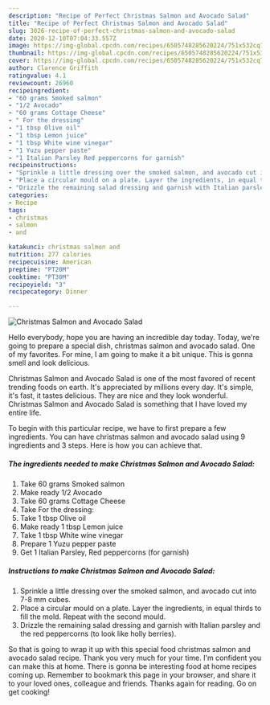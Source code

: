 ```yaml
---
description: "Recipe of Perfect Christmas Salmon and Avocado Salad"
title: "Recipe of Perfect Christmas Salmon and Avocado Salad"
slug: 3026-recipe-of-perfect-christmas-salmon-and-avocado-salad
date: 2020-12-10T07:04:33.557Z
image: https://img-global.cpcdn.com/recipes/6505748285620224/751x532cq70/christmas-salmon-and-avocado-salad-recipe-main-photo.jpg
thumbnail: https://img-global.cpcdn.com/recipes/6505748285620224/751x532cq70/christmas-salmon-and-avocado-salad-recipe-main-photo.jpg
cover: https://img-global.cpcdn.com/recipes/6505748285620224/751x532cq70/christmas-salmon-and-avocado-salad-recipe-main-photo.jpg
author: Clarence Griffith
ratingvalue: 4.1
reviewcount: 26960
recipeingredient:
- "60 grams Smoked salmon"
- "1/2 Avocado"
- "60 grams Cottage Cheese"
- " For the dressing"
- "1 tbsp Olive oil"
- "1 tbsp Lemon juice"
- "1 tbsp White wine vinegar"
- "1 Yuzu pepper paste"
- "1 Italian Parsley Red peppercorns for garnish"
recipeinstructions:
- "Sprinkle a little dressing over the smoked salmon, and avocado cut into 7-8 mm cubes."
- "Place a circular mould on a plate. Layer the ingredients, in equal thirds to fill the mold. Repeat with the second mould."
- "Drizzle the remaining salad dressing and garnish with Italian parsley and the red peppercorns (to look like holly berries)."
categories:
- Recipe
tags:
- christmas
- salmon
- and

katakunci: christmas salmon and 
nutrition: 277 calories
recipecuisine: American
preptime: "PT20M"
cooktime: "PT30M"
recipeyield: "3"
recipecategory: Dinner

---
```



![Christmas Salmon and Avocado Salad](https://img-global.cpcdn.com/recipes/6505748285620224/751x532cq70/christmas-salmon-and-avocado-salad-recipe-main-photo.jpg)

Hello everybody, hope you are having an incredible day today. Today, we're going to prepare a special dish, christmas salmon and avocado salad. One of my favorites. For mine, I am going to make it a bit unique. This is gonna smell and look delicious.



Christmas Salmon and Avocado Salad is one of the most favored of recent trending foods on earth. It's appreciated by millions every day. It's simple, it's fast, it tastes delicious. They are nice and they look wonderful. Christmas Salmon and Avocado Salad is something that I have loved my entire life.


To begin with this particular recipe, we have to first prepare a few ingredients. You can have christmas salmon and avocado salad using 9 ingredients and 3 steps. Here is how you can achieve that.

<!--inarticleads1-->

##### The ingredients needed to make Christmas Salmon and Avocado Salad:

1. Take 60 grams Smoked salmon
1. Make ready 1/2 Avocado
1. Take 60 grams Cottage Cheese
1. Take  For the dressing:
1. Take 1 tbsp Olive oil
1. Make ready 1 tbsp Lemon juice
1. Take 1 tbsp White wine vinegar
1. Prepare 1 Yuzu pepper paste
1. Get 1 Italian Parsley, Red peppercorns (for garnish)




<!--inarticleads2-->

##### Instructions to make Christmas Salmon and Avocado Salad:

1. Sprinkle a little dressing over the smoked salmon, and avocado cut into 7-8 mm cubes.
1. Place a circular mould on a plate. Layer the ingredients, in equal thirds to fill the mold. Repeat with the second mould.
1. Drizzle the remaining salad dressing and garnish with Italian parsley and the red peppercorns (to look like holly berries).




So that is going to wrap it up with this special food christmas salmon and avocado salad recipe. Thank you very much for your time. I'm confident you can make this at home. There is gonna be interesting food at home recipes coming up. Remember to bookmark this page in your browser, and share it to your loved ones, colleague and friends. Thanks again for reading. Go on get cooking!
